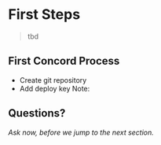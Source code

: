 # First Steps

> tbd


## First Concord Process

- Create git repository
- Add deploy key
Note:


## Questions?

<em class="yellow">Ask now, before we jump to the next section.</em>


